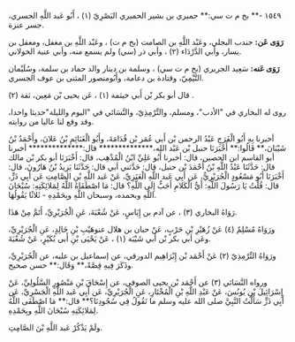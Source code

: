 ١٥٤٩ -** بخ م ت سي:** حميري بن بشير الحميري البَصْرِيّ (١) ، أَبُو عَبد اللَّهِ الجسري، جسر عنزة.

**رَوَى عَن:** جندب البجلي، وعَبْد اللَّهِ بن الصامت (بخ م ت) ، وعَبْد اللَّهِ بن مغفل، ومعقل بن يسار، وأَبي الدَّرْدَاء (٢) ، وأبي ذر (سي) ولم يسمع منه، وأبي عنبة الخولاني.

**رَوَى عَنه:** سَعِيد الجريري (بخ م ت سي) ، وسلمة بن دينار والد حماد بن سلمة، وسُلَيْمان التَّيْمِيّ، وقتادة بن دعامة، وأَبُومنصور المثنى بن عوف الجسري.

قال أبو بكر بْن أَبي خيثمة (١) ، عَن يحيى بْن مَعِين، ثقة (٢) .

روى له البخاري في "الأدب"، ومسلم، والتِّرْمِذِيّ، والنَّسَائي في "اليوم والليلة"حديثا واحدا، وقد وقع لنا عاليا من روايته.

أخبرنا بِهِ أَبُو الْفَرَجِ عَبْدُ الرحمن بْن أَبي عُمَر بْن قُدَامَةَ، وأَبُو الْغَنَائِمِ بْنُ عَلانَ، وأَحْمَدُ بْنُ شَيْبَانَ،** قَالُوا:** أَخْبَرَنَا حنبل بْن عَبْد الله،************** قال:************** أخبرنا أبو القاسم ابن الحصين، قال: أخبرنا أَبُو عَلِيِّ ابْنُ الْمُذْهِب، قال: أَخْبَرَنَا أبو بكر بْن مالك قال: حَدَّثَنَا عَبْدُ اللَّهِ بْنُ أَحْمَدَ بْن حنبل، قال: حَدَّثني أبي قال: حَدَّثَنَا يَزِيدُ بْنُ هَارُونَ، قال: أَخْبَرَنَا أَبُو مَسْعُودٍ الْجُرَيْرِيُّ، عَن أَبِي عَبد اللَّهِ الْعَنَزِيِّ، عَنْ عَبد اللَّهِ بْنِ الصَّامِتِ عَن أَبِي ذَرٍّ، قال: قُلْتُ يَا رَسُولَ اللَّهِ: أَيُّ الْكَلامِ أَحَبُّ إِلَى اللَّهِ؟ قال: مَا اصْطَفَاهُ اللَّهُ لِمَلائِكَتِهِ: سُبْحَانَ اللَّهِ وبحمده، وسبحان اللَّهِ وبِحَمْدِهِ - ثَلاثًا يَقُولُهَا.

رَوَاهُ البخاري (٣) ، عن آدم بن إِيَاسٍ، عَنْ شُعْبَةَ، عَنِ الْجُرَيْرِيِّ، أَتَمَّ مِنْ هَذَا.

ورَوَاهُ مُسْلِمٌ (٤) عَنْ زُهَيْرِ بْنِ حَرْبٍ، عَنْ حبان بن هلال عنوهَيْبِ بْنِ خَالِدٍ، عَنِ الْجُرَيْرِيِّ، وعَن أبي بكر بْن أَبي شَيْبَة (١) ، عَنْ يَحْيَى بْنِ أَبي بُكَيْرٍ، عَنْ شُعْبَةَ.

ورَوَاهُ التِّرْمِذِيّ (٢) عَنْ أَحْمَد بْن إِبْرَاهِيم الدورقي، عن إسماعيل بن عليه، عن الْجُرَيْرِيِّ، وذَكَرَ فِيهِ قِصَّةً،** وَقَال:** حسن صحيح.

ورواه النَّسَائي (٣) عن أَحْمَد بْن يحيى الصوفي، عن إِسْحَاقَ بْنِ مَنْصُورٍ السَّلُولِيِّ، عَنْ إِسْرَائِيلَ بْنِ يُونُسَ، عَنْ عَبْدِ اللَّهِ بْنِ الْمُخْتَارِ، عَنِ الْجُرَيْرِيِّ، عَن أَبِي عَبد اللَّهِ الْجَسْرِيِّ، عَن أَبِي ذَرٍّ سَأَلْتُ النَّبِيَّ صلى الله عليه وسلم ما نَقُولُ فِي سُجُودِنَا؟** قال:** مَا اصْطَفَى اللَّهُ لِمَلائِكَتِهِ سُبْحَانَ اللَّهِ وبِحَمْدِهِ.

ولَمْ يَذْكُرْ عَبد اللَّهِ بْنَ الصَّامِتِ.